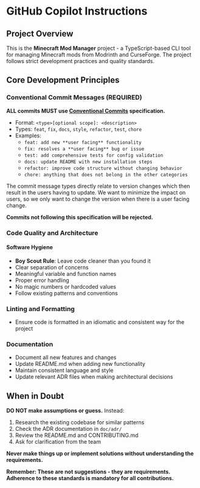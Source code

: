 # GitHub Copilot Instructions

## Project Overview

This is the **Minecraft Mod Manager** project - a TypeScript-based CLI tool for managing Minecraft mods from Modrinth and CurseForge. The project follows strict development practices and quality standards.

## Core Development Principles

### Conventional Commit Messages (REQUIRED)

**ALL commits MUST use [Conventional Commits](https://www.conventionalcommits.org/en/v1.0.0/) specification.**

- Format: `<type>[optional scope]: <description>`
- Types: `feat`, `fix`, `docs`, `style`, `refactor`, `test`, `chore`
- Examples:
  - `feat: add new **user facing** functionality`
  - `fix: resolves a **user facing** bug or issue`
  - `test: add comprehensive tests for config validation`
  - `docs: update README with new installation steps`
  - `refactor: improve code structure without changing behavior`
  - `chore: anything that does not belong in the other categories`

The commit message types directly relate to version changes which then result in the users having to update.
We want to minimize the impact on users, so we only want to change the version when there is a user facing change.

**Commits not following this specification will be rejected.**

### Code Quality and Architecture

#### Software Hygiene
- **Boy Scout Rule**: Leave code cleaner than you found it
- Clear separation of concerns
- Meaningful variable and function names
- Proper error handling
- No magic numbers or hardcoded values
- Follow existing patterns and conventions

### Linting and Formatting

- Ensure code is formatted in an idiomatic and consistent way for the project

### Documentation

- Document all new features and changes
- Update README.md when adding new functionality
- Maintain consistent language and style
- Update relevant ADR files when making architectural decisions

## When in Doubt

**DO NOT make assumptions or guess.** Instead:

1. Research the existing codebase for similar patterns
2. Check the ADR documentation in `doc/adr/`
3. Review the README.md and CONTRIBUTING.md
4. Ask for clarification from the team

**Never make things up or implement solutions without understanding the requirements.**

**Remember: These are not suggestions - they are requirements. Adherence to these standards is mandatory for all contributions.**
